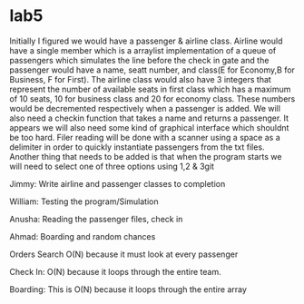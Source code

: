 # lab5
Initially I figured we would have a passenger & airline class. Airline would have a single member which is a arraylist implementation of a queue of passengers which simulates the line before the check in gate and the passenger would have a name, seatt number, and class(E for Economy,B for Business, F for First). The airline class would also have  3 integers that represent the number of available seats in first class which has a maximum of 10 seats, 10 for business class and 20 for economy class. These numbers would be decremented respectively when a passenger is added. We will also need a checkin function that takes a name and returns a passenger. It appears we will also need some kind of graphical interface which shouldnt be too hard. Filer reading will be done with a scanner using a space as a delimiter in order to quickly instantiate passengers from the txt files. Another thing that needs to be added is that when the program starts we will need to select one of three options using 1,2 & 3git

Jimmy:
Write airline and passenger classes to completion


William:
Testing the program/Simulation


Anusha:
Reading the passenger files, check in


Ahmad:
Boarding and random chances

Orders
Search
O(N) because it must look at every passenger

Check In:
O(N) because it loops through the entire team.

Boarding:
This is O(N) because it loops through the entire array
